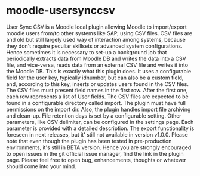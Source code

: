# moodle-usersynccsv

User Sync CSV is a Moodle local plugin allowing Moodle to import/export moodle users from/to other systems like SAP, using CSV files.
CSV files are and old but still largely used way of interaction among systems, because they don't require peculiar skillsets or advanced system configurations.
Hence sometimes it is necessary to set-up a background job that periodically extracts data from Moodle DB and writes the data into a CSV file, and vice-versa, reads data from an external CSV file and writes it into the Moodle DB.
This is exactly what this plugin does. It uses a configurable field for the user key, typically idnumber, but can also be a custom field, and, according to this key, inserts or updates users found in the CSV files.
The CSV files must present field names in the first row. After the first one, each row represents a list of User fields.
The CSV files are expected to be found in a configurable directory called import. The plugin must have full permissions on the import dir.
Also, the plugin handles import file archiving and clean-up. File retention days is set by a configurable setting.
Other parameters, like CSV delimiter, can be configured in the settings page. Each parameter is provided with a detailed description.
The export functionality is foreseen in next releases, but it' still not available in version v1.0.0.
Please note that even though the plugin has been tested in pre-production environments, it's still in BETA version. Hence you are strongly encouraged to open issues in the git official issue manager, find the link in the plugin page. Please feel free to open bug, enhancements, thoughts or whatever should come into your mind.